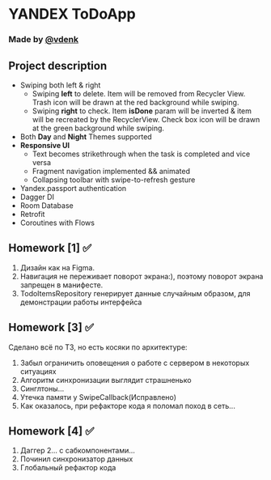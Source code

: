 # YANDEX ToDoApp

### Made by [@vdenk](https://t.me/vdenk)

## Project description

- Swiping both left & right
    - Swiping **left** to delete. Item will be removed from Recycler View. Trash icon will be drawn
      at the red background while swiping.
    - Swiping **right** to check. Item **isDone** param will be inverted & item will be recreated by
      the RecyclerView. Check box icon will be drawn at the green background while swiping.
- Both **Day** and **Night** Themes supported
- **Responsive UI**
    - Text becomes strikethrough when the task is completed and vice versa
    - Fragment navigation implemented && animated
    - Collapsing toolbar with swipe-to-refresh gesture
- Yandex.passport authentication
- Dagger DI
- Room Database
- Retrofit
- Coroutines with Flows

## Homework [1] ✅

1. Дизайн как на Figma.
2. Навигация не переживает поворот экрана:), поэтому поворот экрана запрещен в манифесте.
3. TodoItemsRepository генерирует данные случайным образом, для демонстрации работы интерфейса

## Homework [3] ✅

Сделано всё по ТЗ, но есть косяки по архитектуре:

1. Забыл ограничить оповещения о работе с сервером в некоторых ситуациях
2. Алгоритм синхронизации выглядит страшненько
3. Синглтоны...
4. Утечка памяти у SwipeCallback(Исправлено)
5. Как оказалось, при рефакторе кода я поломал поход в сеть...

## Homework [4] ✅

1. Даггер 2... с сабкомпонентами...
2. Починил синхронизатор данных
3. Глобальный рефактор кода